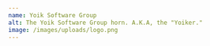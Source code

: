 ```yaml
---
name: Yoik Software Group
alt: The Yoik Software Group horn. A.K.A, the "Yoiker."
image: /images/uploads/logo.png
---
```

